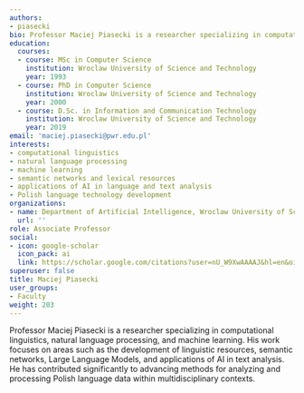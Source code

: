 ```yaml
---
authors:
- piasecki
bio: Professor Maciej Piasecki is a researcher specializing in computational linguistics, natural language processing, and machine learning. His work focuses on areas such as the development of linguistic resources, semantic networks, Large Language Models, and applications of AI in text analysis. He has contributed significantly to advancing methods for analyzing and processing Polish language data within multidisciplinary contexts.
education:
  courses:
  - course: MSc in Computer Science
    institution: Wroclaw University of Science and Technology
    year: 1993
  - course: PhD in Computer Science
    institution: Wroclaw University of Science and Technology
    year: 2000
  - course: D.Sc. in Information and Communication Technology
    institution: Wroclaw University of Science and Technology
    year: 2019
email: 'maciej.piasecki@pwr.edu.pl'
interests:
- computational linguistics
- natural language processing
- machine learning
- semantic networks and lexical resources
- applications of AI in language and text analysis
- Polish language technology development
organizations:
- name: Department of Artificial Intelligence, Wroclaw University of Science and Technology
  url: ''
role: Associate Professor
social:
- icon: google-scholar
  icon_pack: ai
  link: https://scholar.google.com/citations?user=nU_W9XwAAAAJ&hl=en&oi=ao
superuser: false
title: Maciej Piasecki
user_groups:
- Faculty
weight: 203
---
```

Professor Maciej Piasecki is a researcher specializing in computational linguistics, natural language processing, and machine learning. His work focuses on areas such as the development of linguistic resources, semantic networks, Large Language Models, and applications of AI in text analysis. He has contributed significantly to advancing methods for analyzing and processing Polish language data within multidisciplinary contexts.